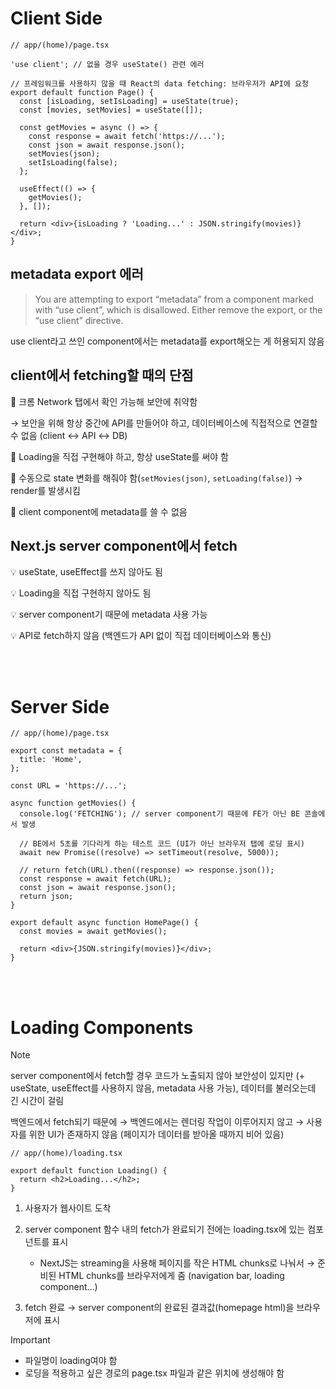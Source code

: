 # Client Side

```tsx
// app/(home)/page.tsx

'use client'; // 없을 경우 useState() 관련 에러

// 프레임워크를 사용하지 않을 때 React의 data fetching: 브라우저가 API에 요청
export default function Page() {
  const [isLoading, setIsLoading] = useState(true);
  const [movies, setMovies] = useState([]);

  const getMovies = async () => {
    const response = await fetch('https://...');
    const json = await response.json();
    setMovies(json);
    setIsLoading(false);
  };

  useEffect(() => {
    getMovies();
  }, []);

  return <div>{isLoading ? 'Loading...' : JSON.stringify(movies)}</div>;
}
```

## metadata export 에러

> You are attempting to export “metadata” from a component marked with “use client”, which is disallowed. Either remove the export, or the “use client” directive.

use client라고 쓰인 component에서는 metadata를 export해오는 게 허용되지 않음

## client에서 fetching할 때의 단점

💩 크롬 Network 탭에서 확인 가능해 보안에 취약함

→ 보안을 위해 항상 중간에 API를 만들어야 하고, 데이터베이스에 직접적으로 연결할 수 없음 (client ↔ API ↔ DB)

💩 Loading을 직접 구현해야 하고, 항상 useState를 써야 함

💩 수동으로 state 변화를 해줘야 함(`setMovies(json)`, `setLoading(false)`) → render를 발생시킴

💩 client component에 metadata를 쓸 수 없음

## Next.js server component에서 fetch

💡 useState, useEffect를 쓰지 않아도 됨

💡 Loading을 직접 구현하지 않아도 됨

💡 server component기 때문에 metadata 사용 가능

💡 API로 fetch하지 않음 (백엔드가 API 없이 직접 데이터베이스와 통신)

<br />
<br />

# Server Side

```tsx
// app/(home)/page.tsx

export const metadata = {
  title: 'Home',
};

const URL = 'https://...';

async function getMovies() {
  console.log('FETCHING'); // server component기 때문에 FE가 아닌 BE 콘솔에서 발생

  // BE에서 5초를 기다리게 하는 테스트 코드 (UI가 아닌 브라우저 탭에 로딩 표시)
  await new Promise((resolve) => setTimeout(resolve, 5000));

  // return fetch(URL).then((response) => response.json());
  const response = await fetch(URL);
  const json = await response.json();
  return json;
}

export default async function HomePage() {
  const movies = await getMovies();

  return <div>{JSON.stringify(movies)}</div>;
}
```

<br />
<br />

# Loading Components

> [!NOTE]
>
> server component에서 fetch할 경우 코드가 노출되지 않아 보안성이 있지만 (+ useState, useEffect를 사용하지 않음, metadata 사용 가능), 데이터를 불러오는데 긴 시간이 걸림
>
> 백엔드에서 fetch되기 때문에 → 백엔드에서는 렌더링 작업이 이루어지지 않고 → 사용자를 위한 UI가 존재하지 않음 (페이지가 데이터를 받아올 때까지 비어 있음)

```tsx
// app/(home)/loading.tsx

export default function Loading() {
  return <h2>Loading...</h2>;
}
```

1. 사용자가 웹사이트 도착

2. server component 함수 내의 fetch가 완료되기 전에는 loading.tsx에 있는 컴포넌트를 표시

   - NextJS는 streaming을 사용해 페이지를 작은 HTML chunks로 나눠서 → 준비된 HTML chunks를 브라우저에게 줌 (navigation bar, loading component…)

3. fetch 완료 → server component의 완료된 결과값(homepage html)을 브라우저에 표시

> [!IMPORTANT]
>
> - 파일명이 loading여야 함
> - 로딩을 적용하고 싶은 경로의 page.tsx 파일과 같은 위치에 생성해야 함

